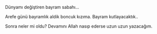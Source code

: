Dünyamı değiştiren bayram sabahı…

Arefe günü bayramlık aldik boncuk kızıma. Bayram kutlayacaktık..

Sonra neler mi oldu? Devamını Allah nasıp ederse uzun uzun yazacağım.
